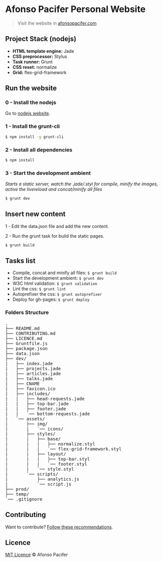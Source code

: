 # Afonso Pacifer Personal Website
> Visit the website in  [afonsopacifer.com](http://afonsopacifer.com/)

## Project Stack (nodejs)
- **HTML template engine:** Jade
- **CSS preprocessor:** Stylus
- **Task runner:** Grunt
- **CSS reset:** normalize
- **Grid:** flex-grid-framework

## Run the website

### 0 - Install the nodejs
Go to [nodejs website](https://nodejs.org/).

### 1 - Install the grunt-cli

```sh
$ npm install -g grunt-cli
```

### 2 - Install all dependencies

```sh
$ npm install
```

### 3 - Start the development ambient
*Starts a static server, watch the .jade/.styl for compile, minify the images, active the livereload and concat/minify all files*

```sh
$ grunt dev
```

## Insert new content
1 - Edit the data.json file and add the new content.

2 - Run the grunt task for build the static pages.

```sh
$ grunt build
```

## Tasks list

- Compile, concat and minify all files: `$ grunt build`
- Start the development ambient: `$ grunt dev`
- W3C html validation: `$ grunt validation`
- Lint the css: `$ grunt lint`
- Autoprefixer the css: `$ grunt autoprefixer`
- Deploy for gh-pages: `$ grunt deploy`

### Folders Structure
<pre>
.
├── README.md
├── CONTRIBUTING.md
├── LICENCE.md
├── Gruntfile.js
├── package.json
├── data.json
├── dev/
|   ├── index.jade
|   ├── projects.jade
|   ├── articles.jade
|   ├── talks.jade
|   ├── CNAME
|   ├── favicon.ico
|   ├── includes/
|   |   ├── head-requests.jade
|   |   ├── top-bar.jade
|   |   ├── footer.jade
|   |   `── bottom-requests.jade
|   `── assets/
|       ├── img/
|       |   `── icons/
|       ├── styles/
|       |   ├── base/
|       |   |   ├── normalize.styl
|       |   |   `── flex-grid-framework.styl
|       |   ├── layout/
|       |   |   ├── top-bar.styl
|       |   |   `── footer.styl
|       |   `── style.styl
|       `── scripts/
|           ├── analytics.js
|           `── script.js
├── prod/
├── temp/
`── .gitignore
</pre>

## Contributing

Want to contribute? [Follow these recommendations](https://github.com/afonsopacifer/my-personal-website/blob/master/CONTRIBUTING.md).

## Licence

[MIT Licence](https://github.com/afonsopacifer/my-personal-website/blob/master/LICENCE.md) © Afonso Pacifer
